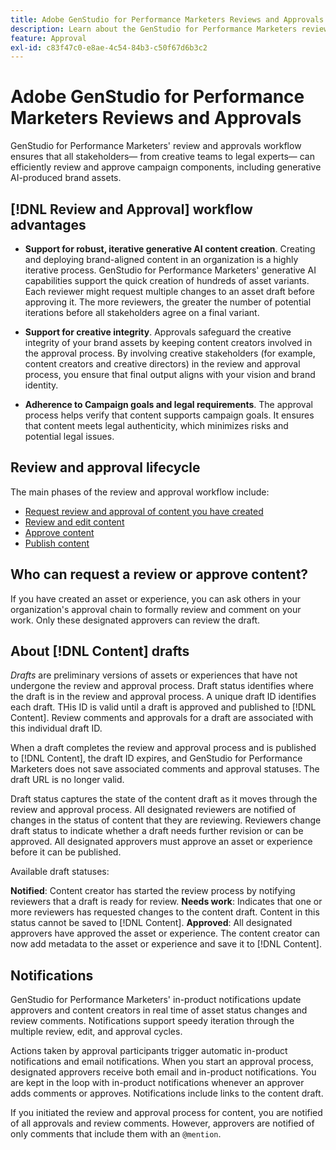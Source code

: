 ```yaml
---
title: Adobe GenStudio for Performance Marketers Reviews and Approvals
description: Learn about the GenStudio for Performance Marketers review and approval process.
feature: Approval
exl-id: c83f47c0-e8ae-4c54-84b3-c50f67d6b3c2
---
```

# Adobe GenStudio for Performance Marketers Reviews and Approvals

GenStudio for Performance Marketers' review and approvals workflow ensures that all stakeholders— from creative teams to legal experts— can efficiently review and approve campaign components, including generative AI-produced brand assets.

## [!DNL Review and Approval] workflow advantages

* **Support for robust, iterative generative AI content creation**. Creating and deploying brand-aligned content in an organization is a highly iterative process. GenStudio for Performance Marketers' generative AI capabilities support the quick creation of hundreds of asset variants. Each reviewer might request multiple changes to an asset draft before approving it. The more reviewers, the greater the number of potential iterations before all stakeholders agree on a final variant.   

* **Support for creative integrity**. Approvals safeguard the creative integrity of your brand assets by keeping content creators involved in the approval process. By involving creative stakeholders (for example, content creators and creative directors) in the review and approval process, you ensure that final output aligns with your vision and brand identity.

* **Adherence to Campaign goals and legal requirements**. The approval process helps verify that content supports campaign goals. It ensures that content meets legal authenticity, which minimizes risks and potential legal issues.

## Review and approval lifecycle

The main phases of the review and approval workflow include: 

* [Request review and approval of content you have created](./request-review.md)
* [Review and edit content](./review-and-edit.md)
* [Approve content](./approve-content.md)
* [Publish content](./publish-content.md)

## Who can request a review or approve content?

If you have created an asset or experience, you can ask others in your organization's approval chain to formally review and comment on your work. Only these designated approvers can review the draft. 

## About [!DNL Content] drafts 

_Drafts_ are preliminary versions of assets or experiences that have not undergone the review and approval process. Draft status identifies where the draft is in the review and approval process. A unique draft ID identifies each draft. THis ID is valid until a draft is approved and published to [!DNL Content]. Review comments and approvals for a draft are associated with this individual draft ID.

When a draft completes the review and approval process and is published to [!DNL Content], the draft ID expires, and GenStudio for Performance Marketers does not save associated comments and approval statuses. The draft URL is no longer valid.

Draft status captures the state of the content draft as it moves through the review and approval process. All designated reviewers are notified of changes in the status of content that they are reviewing. Reviewers change draft status to indicate whether a draft needs further revision or can be approved. All designated approvers must approve an asset or experience before it can be published.

Available draft statuses:

**Notified**: Content creator has started the review process by notifying reviewers that a draft is ready for review.
**Needs work**: Indicates that one or more reviewers has requested changes to the content draft. Content in this status cannot be saved to [!DNL Content].
**Approved**: All designated approvers have approved the asset or experience. The content creator can now add metadata to the asset or experience and save it to [!DNL Content].

## Notifications

GenStudio for Performance Marketers' in-product notifications update approvers and content creators in real time of asset status changes and review comments. Notifications support speedy iteration through the multiple review, edit, and approval cycles.

Actions taken by approval participants trigger automatic in-product notifications and email notifications. When you start an approval process, designated approvers receive both email and in-product notifications. You are kept in the loop with in-product notifications whenever an approver adds comments or approves. Notifications include links to the content draft.

If you initiated the review and approval process for content, you are notified of all approvals and review comments. However, approvers are notified of only comments that include them with an `@mention`.
